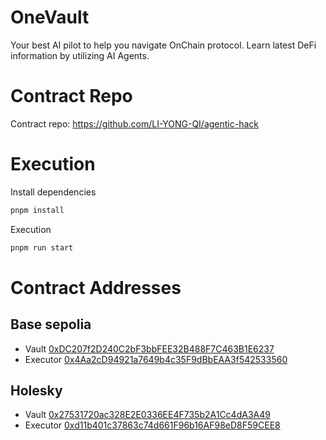 # OneVault
Your best AI pilot to help you navigate OnChain protocol. Learn latest DeFi information by utilizing AI Agents.

# Contract Repo
Contract repo: https://github.com/LI-YONG-QI/agentic-hack

# Execution
Install dependencies
```bash
pnpm install
```
Execution
```bash
pnpm run start
```

# Contract Addresses

## Base sepolia

- Vault [0xDC207f2D240C2bF3bbFEE32B488F7C463B1E6237](https://sepolia.basescan.org/address/0xDC207f2D240C2bF3bbFEE32B488F7C463B1E6237#code)
- Executor [0x4Aa2cD94921a7649b4c35F9dBbEAA3f542533560](https://sepolia.basescan.org/address/0x4Aa2cD94921a7649b4c35F9dBbEAA3f542533560)

## Holesky

- Vault [0x27531720ac328E2E0336EE4F735b2A1Cc4dA3A49](https://holesky.etherscan.io/address/0x27531720ac328E2E0336EE4F735b2A1Cc4dA3A49)
- Executor [0xd11b401c37863c74d661F96b16AF98eD8F59CEE8](https://holesky.etherscan.io/address/0xd11b401c37863c74d661F96b16AF98eD8F59CEE8)
